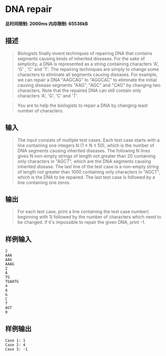 # DNA repair
**总时间限制: 2000ms 内存限制: 65536kB**
## 描述
>Biologists finally invent techniques of repairing DNA that contains segments causing kinds of inherited diseases. For the sake of simplicity, a DNA is represented as a string containing characters 'A', 'G' , 'C' and 'T'. The repairing techniques are simply to change some characters to eliminate all segments causing diseases. For example, we can repair a DNA "AAGCAG" to "AGGCAC" to eliminate the initial causing disease segments "AAG", "AGC" and "CAG" by changing two characters. Note that the repaired DNA can still contain only characters 'A', 'G', 'C' and 'T'.

>You are to help the biologists to repair a DNA by changing least number of characters.

## 输入
>The input consists of multiple test cases. Each test case starts with a line containing one integers N (1 ≤ N ≤ 50), which is the number of DNA segments causing inherited diseases.
>The following N lines gives N non-empty strings of length not greater than 20 containing only characters in "AGCT", which are the DNA segments causing inherited disease.
>The last line of the test case is a non-empty string of length not greater than 1000 containing only characters in "AGCT", which is the DNA to be repaired.
>The last test case is followed by a line containing one zeros.


## 输出
>For each test case, print a line containing the test case number( beginning with 1) followed by the
>number of characters which need to be changed. If it's impossible to repair the given DNA, print -1.
## 样例输入
```
2
AAA
AAG
AAAG    
2
A
TG
TGAATG
4
A
G
C
T
AGT
0
```
## 样例输出
```
Case 1: 1
Case 2: 4
Case 3: -1
```
